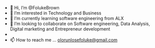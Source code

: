 - 👋 Hi, I’m @FolukeBrown
- 👀 I’m interested in Technology and Business 
- 🌱 I’m currently learning software engineering from ALX
- 💞️ I’m looking to collaborate on Software engineering, Data Analysis, Digital marketing  and Entrepreneur development 
-  
- 📫 How to reach me ... olorunlosefoluke@gmail.com

<!---
FolukeBrown/FolukeBrown is a ✨ special ✨ repository because its `README.md` (this file) appears on your GitHub profile.
You can click the Preview link to take a look at your changes.
--->
